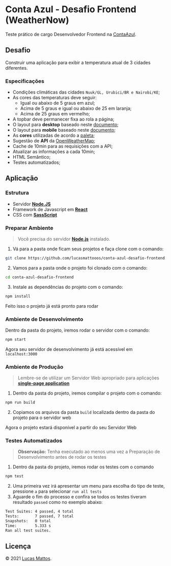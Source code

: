 # Conta Azul - Desafio Frontend (WeatherNow)

Teste prático de cargo Desenvolvedor Frontend na [ContaAzul](https://contaazul.com/).

## Desafio

Construir uma aplicação para exibir a temperatura atual de 3 cidades
diferentes.

### Especificações
- Condições climáticas das cidades `Nuuk/GL, Urubici/BR e Nairobi/KE`;
- As cores das temperaturas deve seguir:
  - Igual ou abaixo de 5 graus em azul;
  - Acima de 5 graus e igual ou abaixo de 25 em laranja;
  - Acima de 25 graus em vermelho;
- A topbar deve permanecer fixa ao rola a página;
- O layout para **desktop** baseado neste [documento](https://marvelapp.com/13gd240g/screen/38477114);
- O layout para **mobile** baseado neste [documento](https://marvelapp.com/13gd240g/screen/38477115);
- As **cores** utilizadas de acordo a [paleta](https://marvelapp.com/13gd240g/screen/38477116);
- Sugestão de **API** da [OpenWeatherMap](https://openweathermap.org/api);
- Cache de 10min para as requisições com a API;
- Atualizar as informações a cada 10min;
- HTML Semântico;
- Testes automatizados;

## Aplicação
### Estrutura
- Servidor [**Node.JS**](https://nodejs.org/en/)
- Framework de Javascript em [**React**](https://pt-br.reactjs.org/)
- CSS com [**SassScript**](https://www.npmjs.com/package/node-sass)

### Preparar Ambiente
> Você precisa do servidor [**Node.js**](https://nodejs.org/en/) instalado.

1. Vá para a pasta onde ficam seus projetos e faça clone com o comando:
```bash
git clone https://github.com/lucasmattooos/conta-azul-desafio-frontend.git
```
2. Vamos para a pasta onde o projeto foi clonado com o comando:
```bash
cd conta-azul-desafio-frontend
```
3. Instale as dependências do projeto com o comando:
```bash
npm install
```

Feito isso o projeto já está pronto para rodar

### Ambiente de Desenvolvimento

Dentro da pasta do projeto,  iremos rodar o servidor com o comando:
```bash
npm start
```

Agora seu servidor de desenvolvimento já está acessível em `localhost:3000`

### Ambiente de Produção
> Lembre-se de utilizar um Servidor Web apropriado para aplicações [**single-page application**](https://pt.wikipedia.org/wiki/Aplicativo_de_p%C3%A1gina_%C3%BAnica)

1. Dentro da pasta do projeto, iremos compilar o projeto com o comando:
```bash
npm run build
```
2. Copiamos os arquivos da pasta `build` localizada dentro da pasta do projeto para o servidor web

Agora o projeto estará disponível a partir do seu Servidor Web

### Testes Automatizados

> **Observação:** Tenha executado ao menos uma vez a Preparação de Desenvolvimento antes de rodar os testes

1. Dentro da pasta do projeto, iremos rodar os testes com o comando
```bash
npm test
```
2. Uma primeira vez irá apresentar um menu para escolha do tipo de teste, pressione `a` para selecionar `run all tests`
3. Aguarde o fim do processo e confira se todos os testes tiveram resultado `passed` como no exemplo abaixo:
```Bash
Test Suites: 4 passed, 4 total
Tests:       7 passed, 7 total
Snapshots:   0 total
Time:        5.333 s
Ran all test suites.
```

## Licença
© 2021 [Lucas Mattos](https://www.lucasmattos.com.br/).
